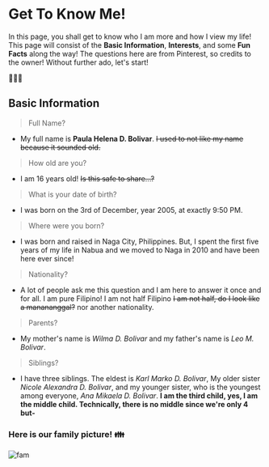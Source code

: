 # Get To Know Me!

In this page, you shall get to know who I am more and how I view my life! This page will consist of the **Basic Information**, **Interests**, and some **Fun Facts** along the way! The questions here are from Pinterest, so credits to the owner! Without further ado, let's start!

🦋🦋🦋

## Basic Information 

> Full Name?
- My full name is **Paula Helena D. Bolivar**. ~~I used to not like my name because it sounded old.~~

> How old are you?
- I am 16 years old! ~~Is this safe to share...?~~

> What is your date of birth?
- I was born on the 3rd of December, year 2005, at exactly 9:50 PM. 

> Where were you born?
- I was born and raised in Naga City, Philippines. But, I spent the first five years of my life in Nabua and we moved to Naga in 2010 and have been here ever since!

> Nationality?
- A lot of people ask me this question and I am here to answer it once and for all. I am pure Filipino! I am not half Filipino ~~I am not half, do I look like a manananggal?~~ nor another nationality. 

> Parents? 
- My mother's name is _Wilma D. Bolivar_ and my father's name is _Leo M. Bolivar_.

> Siblings?
- I have three siblings. The eldest is _Karl Marko D. Bolivar_, My older sister _Nicole Alexandra D. Bolivar_, and my younger sister, who is the youngest among everyone, _Ana Mikaela D. Bolivar_. **I am the third child, yes, I am the middle child. Technically, there is no middle since we're only 4 but-**

### Here is our family picture! 👪

![fam](https://user-images.githubusercontent.com/98244023/165533835-b9e0e8d0-8fa6-43a7-a950-bc7590a28a5e.jpg)
